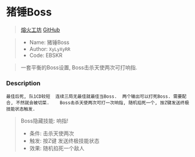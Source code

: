 # 猪锤Boss

> [熔火工坊](https://www.owmod.net/work/view/226) [GitHub](https://github.com/XyLyXyRR/Boss)

> - Name: 猪锤Boss
> - Author: `XyLyXyRR`
> - Code: EBSKR

> 一套平衡的Boss设置, Boss击杀天使两次可打响指. 

### Description

    最佳后死, 队1CD较短  连续三局无最佳就最佳当Boss.  两个输出可以打死Boss. 需要配合, 不然就会被切菜.    Boss击杀天使两次可打一次响指, 随机掐死一个, 按Z键发送终极技能状态触发.

> Boss隐藏技能: 响指!
> - 条件: 击杀天使两次  
> - 触发: 按Z键 发送终极技能状态  
> - 效果: 随机掐死一个敌人